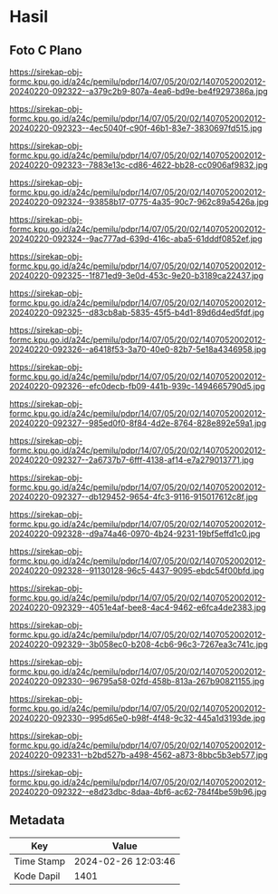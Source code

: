 # Hasil

## Foto C Plano

https://sirekap-obj-formc.kpu.go.id/a24c/pemilu/pdpr/14/07/05/20/02/1407052002012-20240220-092322--a379c2b9-807a-4ea6-bd9e-be4f9297386a.jpg

https://sirekap-obj-formc.kpu.go.id/a24c/pemilu/pdpr/14/07/05/20/02/1407052002012-20240220-092323--4ec5040f-c90f-46b1-83e7-3830697fd515.jpg

https://sirekap-obj-formc.kpu.go.id/a24c/pemilu/pdpr/14/07/05/20/02/1407052002012-20240220-092323--7883e13c-cd86-4622-bb28-cc0906af9832.jpg

https://sirekap-obj-formc.kpu.go.id/a24c/pemilu/pdpr/14/07/05/20/02/1407052002012-20240220-092324--93858b17-0775-4a35-90c7-962c89a5426a.jpg

https://sirekap-obj-formc.kpu.go.id/a24c/pemilu/pdpr/14/07/05/20/02/1407052002012-20240220-092324--9ac777ad-639d-416c-aba5-61dddf0852ef.jpg

https://sirekap-obj-formc.kpu.go.id/a24c/pemilu/pdpr/14/07/05/20/02/1407052002012-20240220-092325--1f871ed9-3e0d-453c-9e20-b3189ca22437.jpg

https://sirekap-obj-formc.kpu.go.id/a24c/pemilu/pdpr/14/07/05/20/02/1407052002012-20240220-092325--d83cb8ab-5835-45f5-b4d1-89d6d4ed5fdf.jpg

https://sirekap-obj-formc.kpu.go.id/a24c/pemilu/pdpr/14/07/05/20/02/1407052002012-20240220-092326--a6418f53-3a70-40e0-82b7-5e18a4346958.jpg

https://sirekap-obj-formc.kpu.go.id/a24c/pemilu/pdpr/14/07/05/20/02/1407052002012-20240220-092326--efc0decb-fb09-441b-939c-1494665790d5.jpg

https://sirekap-obj-formc.kpu.go.id/a24c/pemilu/pdpr/14/07/05/20/02/1407052002012-20240220-092327--985ed0f0-8f84-4d2e-8764-828e892e59a1.jpg

https://sirekap-obj-formc.kpu.go.id/a24c/pemilu/pdpr/14/07/05/20/02/1407052002012-20240220-092327--2a6737b7-6fff-4138-af14-e7a279013771.jpg

https://sirekap-obj-formc.kpu.go.id/a24c/pemilu/pdpr/14/07/05/20/02/1407052002012-20240220-092327--db129452-9654-4fc3-9116-915017612c8f.jpg

https://sirekap-obj-formc.kpu.go.id/a24c/pemilu/pdpr/14/07/05/20/02/1407052002012-20240220-092328--d9a74a46-0970-4b24-9231-19bf5effd1c0.jpg

https://sirekap-obj-formc.kpu.go.id/a24c/pemilu/pdpr/14/07/05/20/02/1407052002012-20240220-092328--91130128-96c5-4437-9095-ebdc54f00bfd.jpg

https://sirekap-obj-formc.kpu.go.id/a24c/pemilu/pdpr/14/07/05/20/02/1407052002012-20240220-092329--4051e4af-bee8-4ac4-9462-e6fca4de2383.jpg

https://sirekap-obj-formc.kpu.go.id/a24c/pemilu/pdpr/14/07/05/20/02/1407052002012-20240220-092329--3b058ec0-b208-4cb6-96c3-7267ea3c741c.jpg

https://sirekap-obj-formc.kpu.go.id/a24c/pemilu/pdpr/14/07/05/20/02/1407052002012-20240220-092330--96795a58-02fd-458b-813a-267b90821155.jpg

https://sirekap-obj-formc.kpu.go.id/a24c/pemilu/pdpr/14/07/05/20/02/1407052002012-20240220-092330--995d65e0-b98f-4f48-9c32-445a1d3193de.jpg

https://sirekap-obj-formc.kpu.go.id/a24c/pemilu/pdpr/14/07/05/20/02/1407052002012-20240220-092331--b2bd527b-a498-4562-a873-8bbc5b3eb577.jpg

https://sirekap-obj-formc.kpu.go.id/a24c/pemilu/pdpr/14/07/05/20/02/1407052002012-20240220-092322--e8d23dbc-8daa-4bf6-ac62-784f4be59b96.jpg


## Metadata

| Key        | Value               |
| ---------- | ------------------- |
| Time Stamp | 2024-02-26 12:03:46 |
| Kode Dapil | 1401                |



